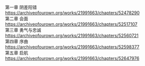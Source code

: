 第一章 阴差阳错 https://archiveofourown.org/works/21991663/chapters/52478290                                                     
第二章 会面 https://archiveofourown.org/works/21991663/chapters/52517107                                                         
第三章 勇气与忠诚 https://archiveofourown.org/works/21991663/chapters/52560721                                                    
第四章 序曲 https://archiveofourown.org/works/21991663/chapters/52598377                                                         
第五章 启航 https://archiveofourown.org/works/21991663/chapters/52647976
